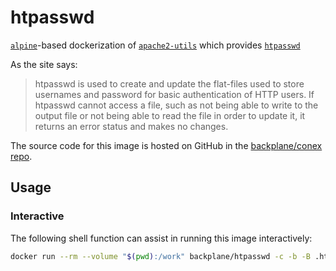 # htpasswd

[`alpine`](https://hub.docker.com/_/alpine/)-based dockerization of [`apache2-utils`](https://pkgs.alpinelinux.org/package/edge/main/x86_64/apache2-utils) which provides [`htpasswd`](https://httpd.apache.org/docs/current/programs/htpasswd.html)

As the site says:

> htpasswd is used to create and update the flat-files used to store usernames and password for basic authentication of HTTP users. If htpasswd cannot access a file, such as not being able to write to the output file or not being able to read the file in order to update it, it returns an error status and makes no changes.

The source code for this image is hosted on GitHub in the [backplane/conex repo](https://github.com/backplane/conex/tree/main/htpasswd).

## Usage

### Interactive

The following shell function can assist in running this image interactively:

```sh
docker run --rm --volume "$(pwd):/work" backplane/htpasswd -c -b -B .htpasswd testuser testpassword
```
